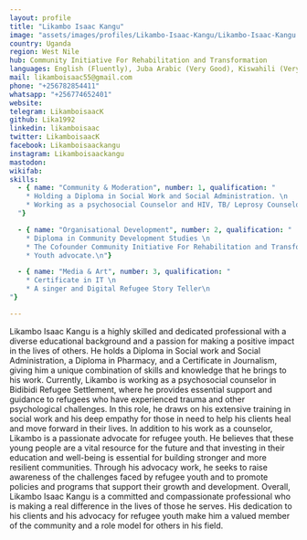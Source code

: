 ```yaml
---
layout: profile
title: "Likambo Isaac Kangu"
image: "assets/images/profiles/Likambo-Isaac-Kangu/Likambo-Isaac-Kangu.jpg"
country: Uganda
region: West Nile
hub: Community Initiative For Rehabilitation and Transformation
languages: English (Fluently), Juba Arabic (Very Good), Kiswahili (Very Good), Keliko (Native), Kakwa (Fluently)
mail: likamboisaac55@gmail.com
phone: "+256782854411"
whatsapp: "+256774652401"
website: 
telegram: LikamboisaacK
github: Lika1992
linkedin: likamboisaac
twitter: LikamboisaacK
facebook: Likamboisaackangu
instagram: Likamboisaackangu
mastodon: 
wikifab: 
skills:
  - { name: "Community & Moderation", number: 1, qualification: "
    * Holding a Diploma in Social Work and Social Administration. \n
    * Working as a psychosocial Counselor and HIV, TB/ Leprosy Counselor in the Health Sector in Bidibidi Refugee Settlement.\n
  "}

  - { name: "Organisational Development", number: 2, qualification: "
    * Diploma in Community Development Studies \n
    * The Cofounder Community Initiative For Rehabilitation and Transformation and CEO of The Refugee Voice all Refugee Led Organization.\n
    * Youth advocate.\n"}

  - { name: "Media & Art", number: 3, qualification: "
    * Certificate in IT \n
    * A singer and Digital Refugee Story Teller\n
"}

---
```

Likambo Isaac Kangu is a highly skilled and dedicated professional with a diverse educational background and a passion for making a positive impact in the lives of others. He holds a Diploma in Social work and Social Administration, a Diploma in Pharmacy, and a Certificate in Journalism, giving him a unique combination of skills and knowledge that he brings to his work. Currently, Likambo is working as a psychosocial counselor in Bidibidi Refugee Settlement, where he provides essential support and guidance to refugees who have experienced trauma and other psychological challenges. In this role, he draws on his extensive training in social work and his deep empathy for those in need to help his clients heal and move forward in their lives. In addition to his work as a counselor, Likambo is a passionate advocate for refugee youth. He believes that these young people are a vital resource for the future and that investing in their education and well-being is essential for building stronger and more resilient communities. Through his advocacy work, he seeks to raise awareness of the challenges faced by refugee youth and to promote policies and programs that support their growth and development. Overall, Likambo Isaac Kangu is a committed and compassionate professional who is making a real difference in the lives of those he serves. His dedication to his clients and his advocacy for refugee youth make him a valued member of the community and a role model for others in his field.

